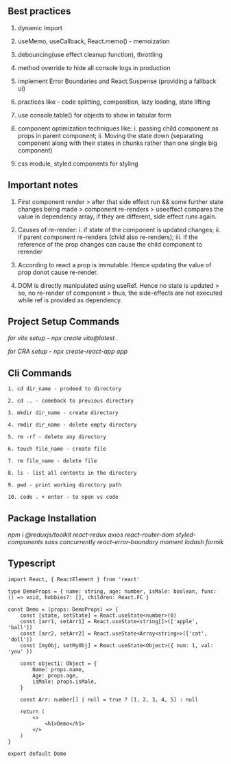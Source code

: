 ## Best practices

1. dynamic import

2. useMemo, useCallback, React.memo() - memoization

3. debouncing(use effect cleanup function), throttling

4. method override to hide all console logs in production

5. implement Error Boundaries and React.Suspense (providing a fallback ui)

6. practices like - code splitting, composition, lazy loading, state lifting

7. use console.table() for objects to show in tabular form

8. component optimization techniques like: i. passing child component as props in parent component; ii. Moving the state down (separating component along with their states in chunks rather than one single big component)

9. css module, styled components for styling

## Important notes

1. First component render > after that side effect run && some further state changes being made > component re-renders > useeffect compares the value in dependency array, if they are different, side effect runs again.

2. Causes of re-render: i. if state of the component is updated changes; ii. if parent component re-renders (child also re-renders); iii. if the reference of the prop changes can cause the child component to rerender

3. According to react a prop is immutable. Hence updating the value of prop donot cause re-render.

4. DOM is directly manipulated using useRef. Hence no state is updated > so, no re-render of component > thus, the side-effects are not executed while ref is provided as dependency.

## Project Setup Commands

*for vite setup - npx create vite@latest .*

*for CRA setup - npx create-react-app app*

## Cli Commands

```
1. cd dir_name - prodeed to directory

2. cd .. - comeback to previous directory

3. mkdir dir_name - create directory

4. rmdir dir_name - delete empty directory

5. rm -rf - delete any directory

6. touch file_name - create file

7. rm file_name - delete file

8. ls - list all contents in the directory

9. pwd - print working directory path

10. code . + enter - to open vs code
```

## Package Installation

*npm i @reduxjs/toolkit react-redux axios react-router-dom styled-components sass concurrently react-error-boundary moment lodash formik*

## Typescript

```
import React, { ReactElement } from 'react'

type DemoProps = { name: string, age: number, isMale: boolean, func: () => void, hobbies?: [], children: React.FC }

const Demo = (props: DemoProps) => {
    const [state, setState] = React.useState<number>(0)
    const [arr1, setArr1] = React.useState<string[]>(['apple', 'ball'])
    const [arr2, setArr2] = React.useState<Array<string>>(['cat', 'doll'])
    const [myObj, setMyObj] = React.useState<Object>({ num: 1, val: 'you' })

    const object1: Object = {
        Name: props.name,
        Age: props.age,
        isMale: props.isMale,
    }

    const Arr: number[] | null = true ? [1, 2, 3, 4, 5] : null

    return (
        <>
            <h1>Demo</h1>
        </>
    )
}

export default Demo
```
